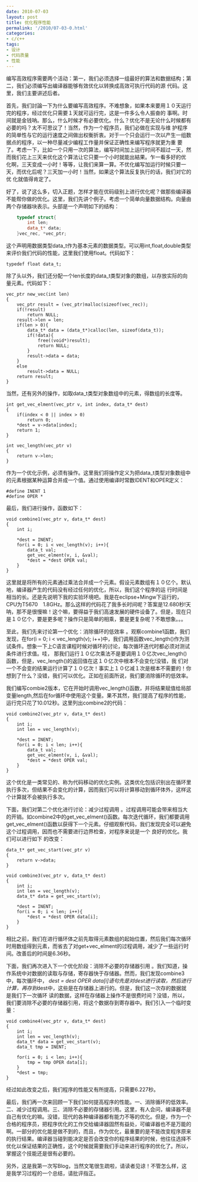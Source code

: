 ```yaml
---
date: 2010-07-03
layout: post
title: 优化程序性能
permalink: '/2010/07-03-0.html'
categories:
- c/c++
tags:
- 设计
- 代码质量
- 性能
---
```



编写高效程序需要两个活动：第一，我们必须选择一组最好的算法和数据结构；第二，我们必须编写出编译器能够有效优化以转换成高效可执行代码的源 代码。这里，我们主要讲述后者。

首先，我们討論一下为什么要编写高效程序。不难想象，如果本来要用１０天运行完的程序，经过优化只需要１天就可运行完，这是一件多么令人振奋的 事啊。时间就是金钱呐。那么，什么时候才有必要优化。什么？优化不是无论什么时候都有必要的吗？太不可思议了！当然，作为一个程序员，我们必做在实现与维 护程序的简单性与它的运行速度之间做出权衡折衷。对于一个只会运行一次以产生一组数据点的程序，以一种尽量减少编程工作量并保证正确性来编写程序就更为重 要了。考虑一下，比如一个只用一次的算法，编写时间加上运行时间不超过一天，然而我们花上三天来优化这个算法让它只要一个小时就能出結果。乍一看多好的优 化啊，三天变成一小时！等等，让我们来算一算。不优化编写加运行时候只要一天，而优化后呢？三天加一小时！当然，如果这个算法反复执行的话，我们对它的优 化就值得肯定了。

好了，说了这么多，切入正题，怎样才能在优码级别上进行优化呢？做那些编译器不能帮你做的优化。这里，我们先讲个例子。考虑一个简单向量数据结构。向量由两个存储器块表示。头部是一个声明如下的结构：

```c++
	typedef struct{
	    int len;
	    data_t* data;
	}vec_rec, *vec_ptr;
```

这个声明用数据类型data_t作为基本元素的数据类型。可以用int,float,double类型来评价我们代码的性能，这里我们使用float。代码如下：

	typedef float data_t;

除了头以外，我们还分配一个len长度的data_t类型对象的数组，以存放实际的向量元素。代码如下：

	vec_ptr new_vec(int len)
	{
	    vec_ptr result = (vec_ptr)malloc(sizeof(vec_rec));
	    if(!result)
	        return NULL;
	    result->len = len;
	    if(len > 0){
	        data_t* data = (data_t*)calloc(len, sizeof(data_t));
	        if(!data){
	            free((void*)result);
	            return NULL;
	        }
	        result->data = data;
	    }
	    else
	        result->data = NULL;
	    return result;
	}

当然，还有另外的操作，如取data_t类型对象数组中的元素，得数组的长度等。

	int get_vec_elment(vec_ptr v, int index, data_t* dest)
	{
	    if(index < 0 || index > 0)
	        return 0;
	    *dest = v->data[index];
	    return 1;
	}
	 
	int vec_length(vec_ptr v)
	{
	    return v->len;
	}

作为一个优化示例，必须有操作。这里我们将操作定义为把data_t类型对象数组中的元素根据某种运算合并成一个值。通过使用编译时常数IDENT和OPER定义：

	#define INENT 1
	#define OPER *

最后，我们进行操作，函数如下：

	void combine1(vec_ptr v, data_t* dest)
	{
	    int i;
	 
	    *dest = INENT;
	    for(i = 0; i < vec_length(v); i++){
	        data_t val;
	        get_vec_elment(v, i, &val);
	        *dest = *dest OPER val;
	    }
	}

这里就是将所有的元素通过乘法合并成一个元素。假设元素数组有１０亿个。默认地，编译器产生的代码没有经过任何的优化，所以，我们这个程序的运 行时间是相当的长。还是先说明下我的实验环境吧。我是在eclipse+Mingw下运行的，CPU为T5670　1.8GHz。那么这样的代码花了我多长时间呢？答案是12.680秒!天呐，那不是很慢嘛！这个嘛，要得益于我们高速发展的硬件设备了。但是，现在只是１０亿个，要是更多呢？操作只是简单的相乘，要是更复杂呢？不敢想象。。。

至此，我们先来讨论第一个优化：消除循环的低效率 。观察combine1函数，我们发现，在for(i = 0; i < vec_length(v); i++)中，我们调用函数vec_length()作为测试条件。想象一下上C语言课程时候对循环的讨论，每次循环迭代时都必须对测试条件进行求值。哇， 那我们运行１０亿次乘法不是要调用１０亿次vec_length()函数，但是，vec_length()的返回值在这１０亿次中根本不会变化!没错，我 们对一个不会变的结果运行计算了１０亿次！事实上１０亿减１次是根本不需要的！你想到了什么？没错，我们可以优化。正如在前面所说，我们要消除循环的低效率。

我们编写combie2版本，它在开始时调用vec_length()函数，并将结果赋值给局部变量length,然后在for循环中使用这个变量。果不其然，我们提高了程序的性能，运行完只花了10.012秒。这里列出combine2的代码：

	void combine2(vec_ptr v, data_t* dest)
	{
	    int i;
	    int len = vec_length(v);
	 
	    *dest = INENT;
	    for(i = 0; i < len; i++){
	        data_t val;
	        get_vec_elment(v, i, &val);
	        *dest = *dest OPER val;
	    }
	}
 
这个优化是一类常见的、称为代码移动的优化实例。这类优化包括识别出在循环里执行多次，但结果不会变化的计算，因而我们可以将计算移动到循环体外，这样这个计算就不会被执行多次。
 
下面，我们对第二个优化进行讨论：减少过程调用 。过程调用可能会带来相当大的开销。如combine2中的get_vec_elment()函数。每次迭代循环，我们都要调用 get_vec_elment()函数以获得下一个元素。仔细观察代码，我们发现完全可以避免这个过程调用，因而也不需要进行边界检查，对程序来说是一个 良好的优化。我们可以进行如下 的改变：

	data_t* get_vec_start(vec_ptr v)
	{
	    return v->data;
	}
	 
	void combine3(vec_ptr v, data_t* dest)
	{
	    int i;
	    int len = vec_length(v);
	    data_t* data = get_vec_start(v);
	 
	    *dest = INENT;
	    for(i = 0; i < len; i++){
	        *dest = *dest OPER data[i];
	    }
	}

相比之前，我们在进行循环体之前先取得元素数组的起始位置，然后我们每次循环时用数组得到元素，而省去了对get+vec_elment的过程调用，减少了一些运行时间。改善后的时间是6.36秒。

下面，我们再次进入下一个优化阶段：消除不必要的存储器引用 。我们知道，操作系统中对数据的读取与存储，寄存器快于存储器。然而，我们发现combine3中，每次循环中， *dest = *dest OPER data[i]语句先是对*dest进行读取，然后进行计算，再存到*dest中，这些是在存储器上进行的。但是，我们这一次存的数据就是我们下一次循环 读的数据，这样在存储器上操作不是很费时间？没错，所以，我们要消除不必要的存储器引用，将这个数据存到寄存器中。我们引入一个临时变量：

	void combine4(vec_ptr v, data_t* dest)
	{
	    int i;
	    int len = vec_length(v);
	    data_t* data = get_vec_start(v);
	    data_t tmp = INENT;
	 
	    for(i = 0; i < len; i++){
	        tmp = tmp OPER data[i];
	    }
	    *dest = tmp;
	}
	
经过如此改变之后，我们程序的性能又有所提高，只需要6.227秒。

最后，我们再一次来回顾一下我们如何提高程序的性能。一、消除循环的低效率。二、减少过程调用。三、消除不必要的存储器引用。这里，有人会问，编译器不是 自己有优化的嘛。没错，现代的各种编译器都有能力不等的优化。但是，作为一个合格的程序员，把程序优化的工作交给编译器固然有益处，可编译器也不是万能的 啊。一部分的优化能是做不到的，而且，作为优化，最重要的是不能改变程序原来的执行结果。编译器当碰到能决定是否会改变你的程序结果的时候，他往往选择不 优化以保证结果的正确性，这个时候就需要我们手动来进行程序的优化了。所以，掌握这个技能还是很有必要的。

另外，这是我第一次写Blog，当然文笔很生疏啦，请读者见谅！不管怎么样，这是我学习过程的一个总结，请批评指正。